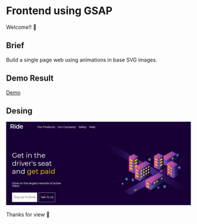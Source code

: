 # Frontend using GSAP

Welcome!! :wave:

## Brief
Build a single page web using animations in base SVG images.

## Demo Result

[Demo](https://happy-easley-335359.netlify.app//)

## Desing

![1](./desing/Captura2.jpg)

Thanks for view :green_heart:
